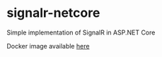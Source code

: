 # signalr-netcore
Simple implementation of SignalR in ASP.NET Core

Docker image available [here](https://hub.docker.com/r/rezadkurniawan/signalr-netcore)
